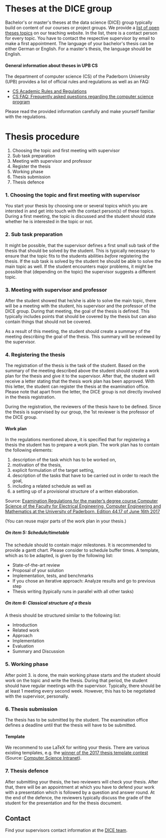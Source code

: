 # Theses at the DICE group

Bachelor's or master's theses at the data science (DICE) group typically build on content of our courses or project groups.
We provide a [list of open theses topics](http://dice.cs.uni-paderborn.de/teaching/thesis/) on our teaching website.
In the list, there is a contact person for every topic.
You have to contact the respective supervisor by email to make a first appointment.
The language of your bachelor's thesis can be either German or English. For a master's thesis, the language should be English.

#### General information about theses in UPB CS

The department of computer science (CS) of the Paderborn University (UPB) provides a list of official rules and regulations as well as an FAQ:

- [CS Academic Rules and Regulations](https://cs.uni-paderborn.de/en/studies/formalities/academic-rules-and-regulations/)
- [CS FAQ: Frequently asked questions regarding the computer science program](https://cs.uni-paderborn.de/en/studies/advice-and-support/faq/)

Please read the provided information carefully and make yourself familiar with the regulations.

# Thesis procedure

1. Choosing the topic and first meeting with supervisor
2. Sub task preparation
3. Meeting with supervisor and professor
4. Register the thesis
5. Working phase
6. Thesis submission
7. Thesis defence

### 1. Choosing the topic and first meeting with supervisor

You start your thesis by choosing one or several topics which you are intersted in and get into touch with the contact person(s) of these topics. During a first meeting, the topic is discussed and the student should state whether he is interested in the topic or not.

### 2. Sub task preparation

It might be possible, that the supervisor defines a first small sub task of the thesis that should be solved by the student. This is typically necessary to ensure that the topic fits to the students abilities _before_ registering the thesis. If the sub task is solved by the student he should be able to solve the main topic as well. If the student encounters major problems, it might be possible that (depending on the topic) the supervisor suggests a different topic.

### 3. Meeting with supervisor and professor

After the student showed that he/she is able to solve the main topic, there will be a meeting with the student, his supervisor and the professor of the DICE group. During that meeting, the goal of the thesis is defined. This typically includes points that should be covered by the thesis but can also contain things that should not be covered. 

As a result of this meeting, the student should create a summary of the meeting describing the goal of the thesis. This summary will be reviewed by the supervisor.

### 4. Registering the thesis

The registration of the thesis is the task of the student. Based on the summary of the meeting described above the student should create a work plan for the thesis and give it to the supervisor. After that, the student will receive a letter stating that the thesis work plan has been approved. With this letter, the student can register the thesis at the examination office. Please note that apart from the letter, the DICE group is not directly involved in the thesis registration.

During the registration, the reviewers of the thesis have to be defined. Since the thesis is supervised by our group, the 1st reviewer is the professor of the DICE group.

#### Work plan

In the regulations mentioned above, it is specified that for registering a thesis the student has to prepare a work plan.
The work plan has to contain the following elements:

1. description of the task which has to be worked on,
2. motivation of the thesis,
3. explicit formulation of the target setting,
4. description of the tasks that have to be carried out in order to reach the goal,
5. including a related schedule as well as
6. a setting up of a provisional structure of a written elaboration.

Source: [Examination Regulations for the master’s degree course Computer Science of the Faculty for Electrical
Engineering, Computer Engineering and Mathematics at the University of Paderborn, Edition 44.17 of June 16th 2017](https://cs.uni-paderborn.de/fileadmin/informatik/Studium/Formalitaeten/Ordnungen/PO_Informatik_Englisch.pdf#page=14)

(You can reuse major parts of the work plan in your thesis.)

##### On item 5: Schedule/timetable

The schedule should to contain major milestones.
It is recommended to provide a gantt chart.
Please consider to schedule buffer times.
A template, which as to be adapted, is given by the following list:

- State-of-the-art review
- Proposal of your solution
- Implementation, tests, and benchmarks
- If you chose an iterative approach: Analyze results and go to previous step
- Thesis writing (typically runs in parallel with all other tasks)

##### On item 6: Classical structure of a thesis

A thesis should be structured similar to the following list:

- Introduction
- Related work
- Approach
- Implementation
- Evaluation
- Summary and Discussion

### 5. Working phase

After point 3. is done, the main working phase starts and the student should work on the topic and write the thesis. During that period, the student should have regular meetings with the supervisor. Typically, there should be at least 1 meeting every second week. However, this has to be negotiated with the supervisor, personally.

### 6. Thesis submission

The thesis has to be submitted by the student. The examination office defines a deadline until that the thesis will have to be submitted. 

#### Template

We recommend to use LaTeX for writing your thesis.
There are various existing templates, e.g. the 
[winner of the 2017 thesis template contest](https://uni-paderborn.sciebo.de/s/aUztdnwY9xgE2WM)
(Source: [Computer Science Intranet](https://wiki.cs.uni-paderborn.de/CSIPB/WebHome)).

### 7. Thesis defence

After submitting your thesis, the two reviewers will check your thesis. After that, there will be an appointment at which you have to defend your work with a presentation which is followed by a question and answer round. At the end of the defence, the reviewers typically discuss the grade of the student for the presentation and for the thesis document.

## Contact

Find your supervisors contact information at the [DICE team](http://dice.cs.uni-paderborn.de/team/).
